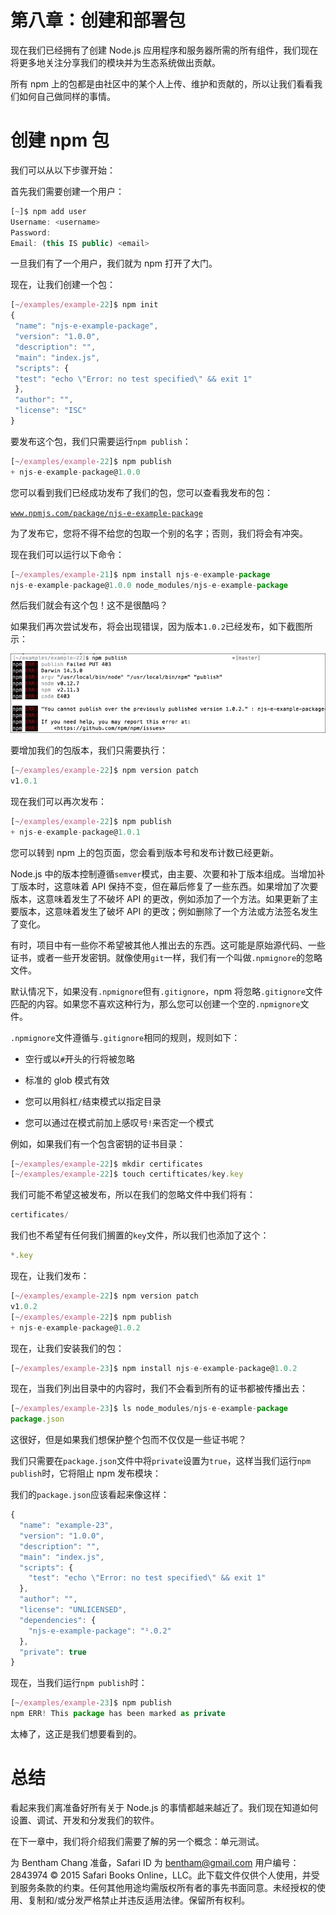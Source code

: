 # 第八章：创建和部署包

现在我们已经拥有了创建 Node.js 应用程序和服务器所需的所有组件，我们现在将更多地关注分享我们的模块并为生态系统做出贡献。

所有 npm 上的包都是由社区中的某个人上传、维护和贡献的，所以让我们看看我们如何自己做同样的事情。

# 创建 npm 包

我们可以从以下步骤开始：

首先我们需要创建一个用户：

```js
[~]$ npm add user 
Username: <username>
Password:
Email: (this IS public) <email>

```

一旦我们有了一个用户，我们就为 npm 打开了大门。

现在，让我们创建一个包：

```js
[~/examples/example-22]$ npm init
{
 "name": "njs-e-example-package",
 "version": "1.0.0",
 "description": "",
 "main": "index.js",
 "scripts": {
 "test": "echo \"Error: no test specified\" && exit 1"
 },
 "author": "",
 "license": "ISC"
}

```

要发布这个包，我们只需要运行`npm publish`：

```js
[~/examples/example-22]$ npm publish
+ njs-e-example-package@1.0.0

```

您可以看到我们已经成功发布了我们的包，您可以查看我发布的包：

[`www.npmjs.com/package/njs-e-example-package`](https://www.npmjs.com/package/njs-e-example-package)

为了发布它，您将不得不给您的包取一个别的名字；否则，我们将会有冲突。

现在我们可以运行以下命令：

```js
[~/examples/example-21]$ npm install njs-e-example-package
njs-e-example-package@1.0.0 node_modules/njs-e-example-package

```

然后我们就会有这个包！这不是很酷吗？

如果我们再次尝试发布，将会出现错误，因为版本`1.0.2`已经发布，如下截图所示：

![创建 npm 包](img/B04729_08_01.jpg)

要增加我们的包版本，我们只需要执行：

```js
[~/examples/example-22]$ npm version patch
v1.0.1

```

现在我们可以再次发布：

```js
[~/examples/example-22]$ npm publish
+ njs-e-example-package@1.0.1

```

您可以转到 npm 上的包页面，您会看到版本号和发布计数已经更新。

Node.js 中的版本控制遵循`semver`模式，由主要、次要和补丁版本组成。当增加补丁版本时，这意味着 API 保持不变，但在幕后修复了一些东西。如果增加了次要版本，这意味着发生了不破坏 API 的更改，例如添加了一个方法。如果更新了主要版本，这意味着发生了破坏 API 的更改；例如删除了一个方法或方法签名发生了变化。

有时，项目中有一些你不希望被其他人推出去的东西。这可能是原始源代码、一些证书，或者一些开发密钥。就像使用`git`一样，我们有一个叫做`.npmignore`的忽略文件。

默认情况下，如果没有`.npmignore`但有`.gitignore`，npm 将忽略`.gitignore`文件匹配的内容。如果您不喜欢这种行为，那么您可以创建一个空的`.npmignore`文件。

`.npmignore`文件遵循与`.gitignore`相同的规则，规则如下：

+   空行或以`#`开头的行将被忽略

+   标准的 glob 模式有效

+   您可以用斜杠`/`结束模式以指定目录

+   您可以通过在模式前加上感叹号`!`来否定一个模式

例如，如果我们有一个包含密钥的证书目录：

```js
[~/examples/example-22]$ mkdir certificates
[~/examples/example-22]$ touch certifticates/key.key

```

我们可能不希望这被发布，所以在我们的忽略文件中我们将有：

```js
certificates/

```

我们也不希望有任何我们搁置的`key`文件，所以我们也添加了这个：

```js
*.key

```

现在，让我们发布：

```js
[~/examples/example-22]$ npm version patch
v1.0.2
[~/examples/example-22]$ npm publish
+ njs-e-example-package@1.0.2

```

现在，让我们安装我们的包：

```js
[~/examples/example-23]$ npm install njs-e-example-package@1.0.2

```

现在，当我们列出目录中的内容时，我们不会看到所有的证书都被传播出去：

```js
[~/examples/example-23]$ ls node_modules/njs-e-example-package
package.json

```

这很好，但是如果我们想保护整个包而不仅仅是一些证书呢？

我们只需要在`package.json`文件中将`private`设置为`true`，这样当我们运行`npm publish`时，它将阻止 npm 发布模块：

我们的`package.json`应该看起来像这样：

```js
{
  "name": "example-23",
  "version": "1.0.0",
  "description": "",
  "main": "index.js",
  "scripts": {
    "test": "echo \"Error: no test specified\" && exit 1"
  },
  "author": "",
  "license": "UNLICENSED",
  "dependencies": {
    "njs-e-example-package": "¹.0.2"
  },
  "private": true
}
```

现在，当我们运行`npm publish`时：

```js
[~/examples/example-23]$ npm publish
npm ERR! This package has been marked as private

```

太棒了，这正是我们想要看到的。

# 总结

看起来我们离准备好所有关于 Node.js 的事情都越来越近了。我们现在知道如何设置、调试、开发和分发我们的软件。

在下一章中，我们将介绍我们需要了解的另一个概念：单元测试。

为 Bentham Chang 准备，Safari ID 为 bentham@gmail.com 用户编号：2843974 © 2015 Safari Books Online，LLC。此下载文件仅供个人使用，并受到服务条款的约束。任何其他用途均需版权所有者的事先书面同意。未经授权的使用、复制和/或分发严格禁止并违反适用法律。保留所有权利。
